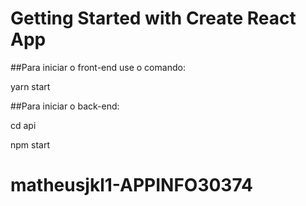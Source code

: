 # Getting Started with Create React App


##Para iniciar o front-end use o comando:

yarn start


##Para iniciar o back-end:

cd api 

npm start


# matheusjkl1-APPINFO30374

